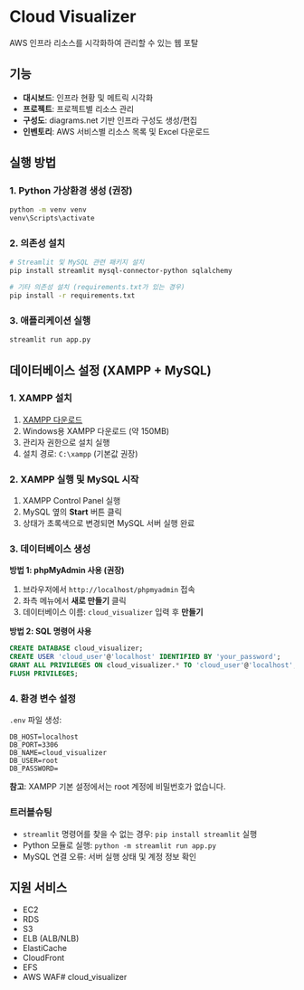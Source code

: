 # Cloud Visualizer

AWS 인프라 리소스를 시각화하여 관리할 수 있는 웹 포탈

## 기능

- **대시보드**: 인프라 현황 및 메트릭 시각화
- **프로젝트**: 프로젝트별 리소스 관리
- **구성도**: diagrams.net 기반 인프라 구성도 생성/편집
- **인벤토리**: AWS 서비스별 리소스 목록 및 Excel 다운로드

## 실행 방법

### 1. Python 가상환경 생성 (권장)
```bash
python -m venv venv
venv\Scripts\activate
```

### 2. 의존성 설치
```bash
# Streamlit 및 MySQL 관련 패키지 설치
pip install streamlit mysql-connector-python sqlalchemy

# 기타 의존성 설치 (requirements.txt가 있는 경우)
pip install -r requirements.txt
```

### 3. 애플리케이션 실행
```bash
streamlit run app.py
```

## 데이터베이스 설정 (XAMPP + MySQL)

### 1. XAMPP 설치
1. [XAMPP 다운로드](https://www.apachefriends.org/download.html)
2. Windows용 XAMPP 다운로드 (약 150MB)
3. 관리자 권한으로 설치 실행
4. 설치 경로: `C:\xampp` (기본값 권장)

### 2. XAMPP 실행 및 MySQL 시작
1. XAMPP Control Panel 실행
2. MySQL 옆의 **Start** 버튼 클릭
3. 상태가 초록색으로 변경되면 MySQL 서버 실행 완료

### 3. 데이터베이스 생성
**방법 1: phpMyAdmin 사용 (권장)**
1. 브라우저에서 `http://localhost/phpmyadmin` 접속
2. 좌측 메뉴에서 **새로 만들기** 클릭
3. 데이터베이스 이름: `cloud_visualizer` 입력 후 **만들기**

**방법 2: SQL 명령어 사용**
```sql
CREATE DATABASE cloud_visualizer;
CREATE USER 'cloud_user'@'localhost' IDENTIFIED BY 'your_password';
GRANT ALL PRIVILEGES ON cloud_visualizer.* TO 'cloud_user'@'localhost';
FLUSH PRIVILEGES;
```

### 4. 환경 변수 설정
`.env` 파일 생성:
```
DB_HOST=localhost
DB_PORT=3306
DB_NAME=cloud_visualizer
DB_USER=root
DB_PASSWORD=
```
**참고**: XAMPP 기본 설정에서는 root 계정에 비밀번호가 없습니다.

### 트러블슈팅
- `streamlit` 명령어를 찾을 수 없는 경우: `pip install streamlit` 실행
- Python 모듈로 실행: `python -m streamlit run app.py`
- MySQL 연결 오류: 서버 실행 상태 및 계정 정보 확인

## 지원 서비스

- EC2
- RDS
- S3
- ELB (ALB/NLB)
- ElastiCache
- CloudFront
- EFS
- AWS WAF#   c l o u d _ v i s u a l i z e r  
 